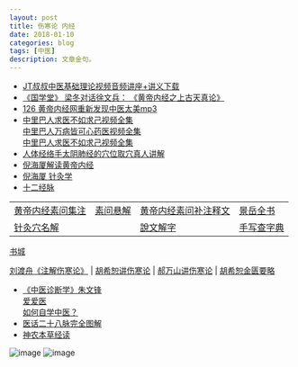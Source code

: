 ```yaml
---
layout: post
title: 伤寒论 内经 
date: 2018-01-10
categories: blog
tags: [中医]
description: 文章金句。
---
```


- [JT叔叔中医基础理论视频音频讲座+讲义下载](http://daoyi.yuexinli.com/11692.html)
- [《国学堂》 梁冬对话徐文兵： 《黄帝内经之上古天真论》](https://www.bilibili.com/video/av6209897/?from=search&seid=1611147863375217739)
- [ 126 黄帝内经网重新发现中医太美mp3](https://pan.baidu.com/s/1eS59Dey#list/path=%2F&parentPath=%2F)
- [中里巴人求医不如求己视频全集](http://www.huangdineijing.com/forum-123-1.html)<br>
[中里巴人万病皆可心药医视频全集](http://v.youku.com/v_show/id_XMTcyODMyNDc4NA==.html?spm=a2hzp.8253876.0.0&f=28194530)<br>
[中里巴人求医不如求己视频全集](http://v.youku.com/v_show/id_XMTcyODEwMDk0NA==.html?spm=a2hzp.8253876.0.0&f=28194534)
- [人体经络手太阴肺经的穴位取穴真人讲解](http://v.youku.com/v_show/id_XMTY3NzI0NTAw.html?spm=a2h0j.8191423.playlist_content.5~5~5~A&&f=4399562&from=y1.2-3.4.1)
- [倪海厦解读黄帝内经](http://www.360doc.com/content/17/0330/14/1537536_641405288.shtml)
- [倪海厦 针灸学](http://v.knowwing.com/CTYX/ZYX/17772e42b59d74cf.html)<br>
- [十二经脉](http://www.quanxue.cn/CT_ZhongYi/JingLuoIndex.html)
<p>


  </p>


<table>
<tr><td><a href="http://www.tcm100.com/user/hdnjswjz/index.htm" target="_blank">黄帝内经素问集注</a></td><td><a href="http://www.zysj.com.cn/lilunshuji/suwenxuanjie/index.html" target="_blank">素问悬解</a></td><td>
<a href="http://yuedu.163.com/source/c0cf0cfcfbc44677b51a61131e135a6e_4" target="_blank">黄帝内经素问补注释文</a></td><td>
<a href="http://www.zysj.com.cn/lilunshuji/jingyuequanshu/" target="_blank">景岳全书</a></td></tr>
<tr><td><a href="https://wenku.baidu.com/view/9ec8f50ebb68a98271fefa3c.html?pn=51" target="_blank">针灸穴名解</a></td><td> </td><td><a href="http://www.zdic.net/z/swjz/" target="_blank">說文解字</a></td><td><a href="http://www.cilin.org/zidian/shouxie.html" target="_blank">手写查字典</a></td></tr>
</table>



<a href="http://buy.quanxue.cn" target="_blank">书城</a>
<p>


  </p>

  
[刘渡舟《注解伤寒论》](https://www.bilibili.com/video/av5279105/?from=search&seid=10505123308258717645#page=26) | [胡希恕讲伤寒论](https://www.bilibili.com/video/av16137342/) | [郝万山讲伤寒论](https://www.bilibili.com/video/av5299854/?from=search&seid=16757318033254442277#page=3) | [胡希恕金匮要略](http://www.huangdineijing.com/forum-105-1.html)

<p>


  </p>
  

- [《中医诊断学》朱文锋](https://www.bilibili.com/video/av8791208/?from=search&seid=17837577599471993887#page=3)<br>
[爱爱医](http://signin.iiyi.com/)<br>
[如何自学中医？](https://www.zhihu.com/question/19796475)<br>
- [医话二十八脉完全图解](https://www.ddvip.com/weixin/20171127A0UR2T00.html)
- [神农本草经读](https://www.zhinuo.space/essence/1731887717.html)


![image](http://img.mp.sohu.com/q_70,c_zoom,w_640/upload/20170723/967e95a068cc4f9791acb71a4b5ab70a_th.jpg)
![image](http://www.med66.com/upload/html/2016/09/yl180501.png)
